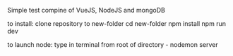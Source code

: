 Simple test compine of VueJS, NodeJS and mongoDB

to install:
clone repository to new-folder
cd new-folder
npm install
npm run dev

to launch node:
type in terminal from root of directory - nodemon server
